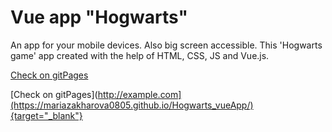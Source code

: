 # Vue app "Hogwarts"
An app for your mobile devices. Also big screen accessible. This 'Hogwarts game' app created with the help of HTML, CSS, JS and  Vue.js.

<a href="" target="_blank">Check on gitPages</a>

[Check on gitPages](http://example.com](https://mariazakharova0805.github.io/Hogwarts_vueApp/){target="_blank"}
